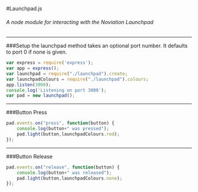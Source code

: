#Launchpad.js
###### A node module for interacting with the Noviation Launchpad
---
###Setup
the launchpad method takes an optional port number. It defaults to port 0 if none is given.
```javascript
var express = require('express');
var app = express();
var launchpad = require("./launchpad").create;
var launchpadColours = require("./launchpad").colours;
app.listen(3000);
console.log('Listening on port 3000');
var pad = new launchpad();
```
---
###Button Press
```javascript
pad.events.on("press", function(button) {
	console.log(button+" was pressed");
    pad.light(button,launchpadColours.red);
});
```
---
###Button Release
```javascript
pad.events.on("release", function(button) {
    console.log(button+" was released");
    pad.light(button,launchpadColours.none);
});
```
